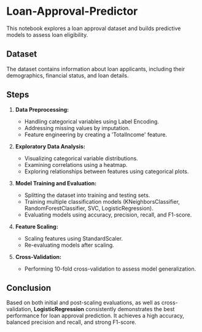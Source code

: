 # Loan-Approval-Predictor
This notebook explores a loan approval dataset and builds predictive models to assess loan eligibility. 

## Dataset

The dataset contains information about loan applicants, including their demographics, financial status, and loan details. 

## Steps

1. **Data Preprocessing:**
   - Handling categorical variables using Label Encoding.
   - Addressing missing values by imputation.
   - Feature engineering by creating a 'TotalIncome' feature.

2. **Exploratory Data Analysis:**
   - Visualizing categorical variable distributions.
   - Examining correlations using a heatmap.
   - Exploring relationships between features using categorical plots.

3. **Model Training and Evaluation:**
   - Splitting the dataset into training and testing sets.
   - Training multiple classification models (KNeighborsClassifier, RandomForestClassifier, SVC, LogisticRegression).
   - Evaluating models using accuracy, precision, recall, and F1-score.

4. **Feature Scaling:**
   - Scaling features using StandardScaler.
   - Re-evaluating models after scaling.

5. **Cross-Validation:**
   - Performing 10-fold cross-validation to assess model generalization.

## Conclusion

Based on both initial and post-scaling evaluations, as well as cross-validation, **LogisticRegression** consistently demonstrates the best performance for loan approval prediction. It achieves a high accuracy, balanced precision and recall, and strong F1-score.
